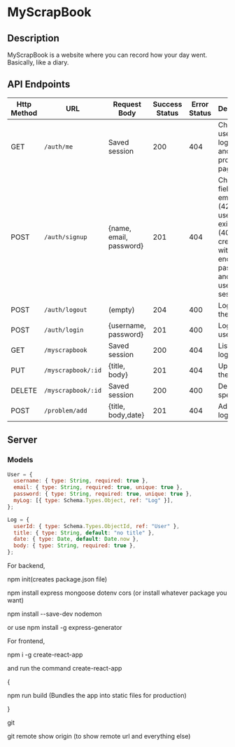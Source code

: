 # MyScrapBook

## Description

MyScrapBook is a website where you can record how your day went. Basically, like a diary.

## API Endpoints

| Http Method | URL                | Request Body            | Success Status | Error Status | Description                                                                                                                     |
| ----------- | ------------------ | ----------------------- | -------------- | ------------ | ------------------------------------------------------------------------------------------------------------------------------- |
| GET         | `/auth/me`         | Saved session           | 200            | 404          | Checks if user is logged in and return profile page                                                                             |
| POST        | `/auth/signup`     | {name, email, password} | 201            | 404          | Checks if fields not empty (422) and user not exists (409), then create user with encrypted password, and store user in session |
| POST        | `/auth/logout`     | (empty)                 | 204            | 400          | Logs out the user                                                                                                               |
| POST        | `/auth/login`      | {username, password}    | 201            | 400          | Logs in the user                                                                                                                |
| GET         | `/myscrapbook`     | Saved session           | 200            | 404          | Lists all the logs                                                                                                              |
| PUT         | `/myscrapbook/:id` | {title, body}           | 201            | 404          | Updates the log                                                                                                                 |
| DELETE      | `/myscrapbook/:id` | Saved session           | 200            | 400          | Deletes a specific log                                                                                                          |
| POST        | `/problem/add`     | {title, body,date}      | 201            | 404          | Adds the log                                                                                                                    |

## Server

### Models

```javascript
User = {
  username: { type: String, required: true },
  email: { type: String, required: true, unique: true },
  password: { type: String, required: true, unique: true },
  myLog: [{ type: Schema.Types.Object, ref: "Log" }],
};

Log = {
  userId: { type: Schema.Types.ObjectId, ref: "User" },
  title: { type: String, default: "no title" },
  date: { type: Date, default: Date.now },
  body: { type: String, required: true },
};
```

For backend,

npm init(creates package.json file)

npm install express mongoose dotenv cors (or install whatever package you want)

npm install --save-dev nodemon

or use npm install -g express-generator

For frontend,

npm i -g create-react-app

and run the command create-react-app

{

npm run build (Bundles the app into static files for production)

}

git

git remote show origin (to show remote url and everything else)
